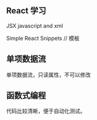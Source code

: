 ## React 学习
JSX javascript and xml

Simple React Snippets // 模板

## 单项数据流
单项数据流，只读属性，不可以修改
## 函数式编程
代码比较清晰，便于自动化测试。
